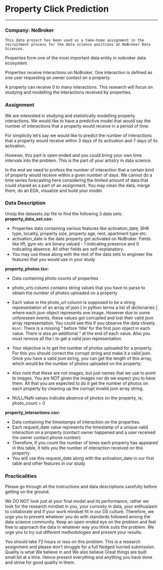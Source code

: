 # Property Click Prediction

------------------------------

### **Company: NoBroker**

`This data project has been used as a take-home assignment in the recruitment process for the data science positions at NoBroker Data Sciences.`

Properties form one of the most important data entity in nobroker data ecosystem.

Properties receive interactions on NoBroker. One interaction is defined as one user requesting an owner contact on a property.

A property can receive 0 to many interactions. This research will focus on studying and modelling the interactions received by properties.


### **Assignment**
We are interested in studying and statistically modelling property interactions. We would like to have a predictive model that would say the number of interactions that a property would receive in a period of time.

For simplicity let’s say we would like to predict the number of interactions that a property would receive within 3 days of its activation and 7 days of its activation.

However, this part is open ended and you could bring your own time intervals into the problem. This is the part of your artistry in data science.

In the end we need to profess the number of interaction that a certain kind of property would receive within a given number of days. We cannot do a time series forecasting here considering the limited amount of data that could shared as a part of an assignment. You may clean the data, merge them, do an EDA, visualize and build your model.


### **Data Description**
Unzip the datasets.zip file to find the following 3 data sets:
**property_data_set.csv:**
- Properties data containing various features like activation_date, BHK type, locality, property size, property age, rent, apartment type etc.
- activation_date is the date property got activated on NoBroker. Fields like lift, gym etc are binary valued - 1 indicating presence and 0 indicating absence. All other fields are self-explanatory.
- You may use these along with the rest of the data sets to engineer the features that you would use in your study

**property_photos.tsv:**
- Data containing photo counts of properties
- photo_urls column contains string values that you have to parse to obtain the number of photos uploaded on a property
- Each value in the photo_url column is supposed to be a string representation of an array of json [ in python terms a list of dictionaries ] where each json object represents one image. However due to some unforeseen events, these values got corrupted and lost their valid json array representation. You could see this if you observe the data closely.<br>
`Hint`: There is a missing “ before ‘title’ for the first json object in each value. There is also an additional “ at the end of each value. Also you must remove all the \\ to get a valid json representation.
- Your objective is to get the number of photos uploaded for a property. For this you should correct the corrupt string and make it a valid json. Once you have a valid json string, you can get the length of this array, which would be the number of photos uploaded on the property.

- Also note that these are not images, but just names that we use to point to images. You are NOT given the images nor do we expect you to have them. All that you are expected to do it get the number of photos on each property by cleaning up the corrupt invalid json array string.

- NULL/NaN values indicate absence of photos on the property, ie; photo_count = 0

**property_interactions.csv:**
- Data containing the timestamps of interaction on the properties.
- Each request_date value represents the timestamp of a unique valid interaction on a property (contact owner happened and a user received the owner contact phone number)
- Therefore, if you count the number of times each property has appeared in this table, it tells you the number of interaction received on this property
- You will use this request_date along with the activation_date in our first table and other features in our study

### **Practicalities**
Please go through all the instructions and data descriptions carefully before getting on the ground.

We DO NOT look just at your final model and its performance, rather we look for the research mindset in you, your curiosity in data, your enthusiasm to collaborate and if your work mindset fit in our DS culture. Therefore, we urge you to present whatever you do with standards followed among the data science community. Keep an open-ended eye on the problem and feel free to approach the data in whatever way you think suits the problem. We urge you to try out different methodologies and present your results.

You should take 72 hours or less on this problem. This is a research assignment and please don’t struggle for a full fledged hurried submission. Quality is what We believe in and We also believe Great things are built small bit at a time. Hence present everything and anything you have done and strive for good quality in them.


```



```